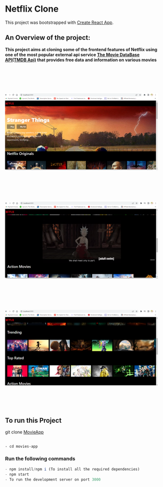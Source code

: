 # Netflix Clone

This project was bootstrapped with [Create React App](https://github.com/facebook/create-react-app).

## An Overview of the project:
 
 **This project aims at cloning some of the frontend features of Netflix using one of the most popular external
 api service [The Movie DataBase API(TMDB Api)](https://developers.themoviedb.org/3/getting-started/introduction)
 that provides free data and information on various movies**

<div>
    <div style='margin-top:100px'>
    <img src='./image1.png' alt='demo'>
    </div>
    <div style='margin-top:100px'>
        <img src='./image2.png' alt='demo' >
    </div>
    <div style='margin:100px 0'>
        <img src='./image3.png' alt='demo'>
    </div>
</div>

 

## To run this Project

git clone [MovieApp](https://github.com/Kingsley-Opara/MovieApp.git)

```

- cd movies-app

```
### Run the following commands
```js
- npm install/npm i (To install all the required dependencies)
- npm start 
- To run the development server on port 3000  

```